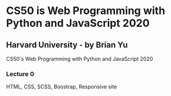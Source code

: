# CS50 is Web Programming with Python and JavaScript 2020
## Harvard University - by Brian Yu

CS50's Web Programming with Python and JavaScript 2020

### Lecture 0
HTML, CSS, SCSS, Boostrap, Responsive site

